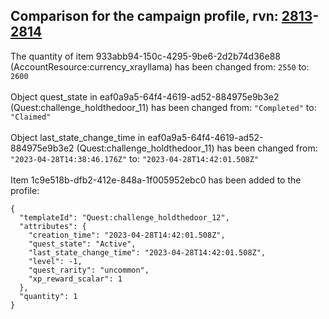 ## Comparison for the campaign profile, rvn: [2813](https://github.com/PRO100KatYT/FortniteProfileRevisions/tree/main/profiles/campaign/2813%20campaign.json)-[2814](https://github.com/PRO100KatYT/FortniteProfileRevisions/tree/main/profiles/campaign/2814%20campaign.json)

The quantity of item 933abb94-150c-4295-9be6-2d2b74d36e88 (AccountResource:currency_xrayllama) has been changed from: `2550` to: `2600`
<br><br>
Object quest_state in eaf0a9a5-64f4-4619-ad52-884975e9b3e2 (Quest:challenge_holdthedoor_11) has been changed from: `"Completed"` to: `"Claimed"`
<br><br>
Object last_state_change_time in eaf0a9a5-64f4-4619-ad52-884975e9b3e2 (Quest:challenge_holdthedoor_11) has been changed from: `"2023-04-28T14:38:46.176Z"` to: `"2023-04-28T14:42:01.508Z"`
<br><br>
Item 1c9e518b-dfb2-412e-848a-1f005952ebc0 has been added to the profile:

```
{
  "templateId": "Quest:challenge_holdthedoor_12",
  "attributes": {
    "creation_time": "2023-04-28T14:42:01.508Z",
    "quest_state": "Active",
    "last_state_change_time": "2023-04-28T14:42:01.508Z",
    "level": -1,
    "quest_rarity": "uncommon",
    "xp_reward_scalar": 1
  },
  "quantity": 1
}
```

<br><br>
